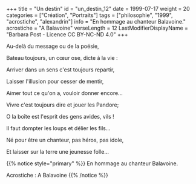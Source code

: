 +++
title = "Un destin"
id = "un_destin_12"
date = 1999-07-17
weight = 20
categories = ["Création", "Portraits"]
tags = ["philosophie", "1999", "acrostiche", "alexandrin"]
info = "En hommage au chanteur Balavoine."
acrostiche = "A Balavoine"
verseLength = 12
LastModifierDisplayName = "Barbara Post - Licence CC BY-NC-ND 4.0"
+++

Au-delà du message ou de la poésie,

Bateau toujours, un cœur ose, dicte à la vie :

Arriver dans un sens c'est toujours repartir,

Laisser l'illusion pour cesser de mentir,

Aimer tout ce qu'on a, vouloir donner encore...

Vivre c'est toujours dire et jouer les Pandore;

O la boîte est l'esprit des gens avides, vils !

Il faut dompter les loups et délier les fils...

Né pour être un chanteur, pas héros, pas idole,

Et laisser sur la terre une jeunesse folle...

{{% notice style="primary" %}}
En hommage au chanteur Balavoine.

Acrostiche : A Balavoine
{{% /notice %}}
